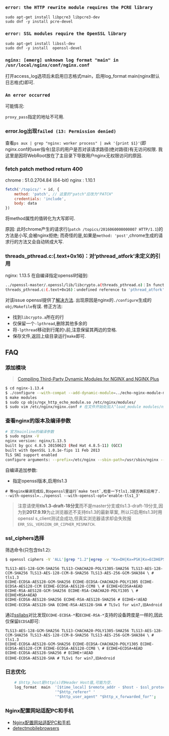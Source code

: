 ### `error: the HTTP rewrite module requires the PCRE library`

```
sudo apt-get install libpcre3 libpcre3-dev
sudo dnf -y install pcre-devel
```

### `error: SSL modules require the OpenSSL library`

```
sudo apt-get install libssl-dev
sudo dnf -y install  openssl-devel
```

### `nginx: [emerg] unknown log format "main" in /usr/local/nginx/conf/nginx.conf`

打开access_log选项后未启用日志格式main，启用log_format	main(nginx默认日志格式)即可.

### `An error occurred`

可能情况:

`proxy_pass`指定的地址不可用.

### error.log出现`failed (13: Permission denied)`

查看`ps aux | grep "nginx: worker process" | awk '{print $1}'`(即nginx.conf的user指令)显示的用户是否对该请求路径(绝对路径)有无访问权限.
我这里是因将WebRoot放在了主目录下导致用户nginx无权限访问的原因.

### fetch patch method return 400

chrome : 51.0.2704.84 (64-bit)
nginx : 1.10.1

```js
fetch('/topics/' + id, {
    method: 'patch', // 这里的"patch"应改为"PATCH"
    credentials: 'include',
    body: data
})
```

将method属性的值转化为大写即可.

原因: 此时chrome产生的请求行(`patch /topics/2016060000000007 HTTP/1.1`)的方法是小写,会被nginx拒绝;
而奇怪的是,如果是`method: 'post'`,chrome生成的请求行的方法又会自动转成大写.

### threads_pthread.c:(.text+0x16)：对‘pthread_atfork’未定义的引用
nginx: 1.13.5
在自编译指定openssl时碰到:
```sh
../openssl-master/.openssl/lib/libcrypto.a(threads_pthread.o)：In function ‘fork_once_func’：
threads_pthread.c:(.text+0x16)：undefined reference to 'pthread_atfork'
```

对该issue openssl提供了[解决方法](https://github.com/openssl/openssl/issues/3884#issuecomment-313857555).
出现原因是nginx的`./configure`生成的`obj/Makefile`有误.
修正方法:
- 找到`libcrypto.a`所在的行
- 仅保留一个`-lpthread`,删除其他多余的
- 将`-lpthread`移动到行尾的`\`前,注意保留其两边的空格.
- 保存文件,返回上级目录运行`make`即可.

## FAQ
### 添加模块
> [Compiling Third-Party Dynamic Modules for NGINX and NGINX Plus](https://www.nginx.com/blog/compiling-dynamic-modules-nginx-plus/)
```sh
$ cd nginx-1.13.4
$ ./configure --with-compat --add-dynamic-module=../echo-nginx-module-master
$ make modules
$ sudo cp objs/ngx_http_echo_module.so /etc/nginx/modules/
$ sudo vim /etc/nginx/nginx.conf # 在文件开始处加入"load_module modules/ngx_http_echo_module.so;"
```

### 查看nginx的版本及编译参数
```sh
# 官方mainline的编译参数
$ sudo nginx -V
nginx version: nginx/1.13.5
built by gcc 4.8.5 20150623 (Red Hat 4.8.5-11) (GCC) 
built with OpenSSL 1.0.1e-fips 11 Feb 2013
TLS SNI support enabled
configure arguments: --prefix=/etc/nginx --sbin-path=/usr/sbin/nginx --modules-path=/usr/lib64/nginx/modules --conf-path=/etc/nginx/nginx.conf --error-log-path=/var/log/nginx/error.log --http-log-path=/var/log/nginx/access.log --pid-path=/var/run/nginx.pid --lock-path=/var/run/nginx.lock --http-client-body-temp-path=/var/cache/nginx/client_temp --http-proxy-temp-path=/var/cache/nginx/proxy_temp --http-fastcgi-temp-path=/var/cache/nginx/fastcgi_temp --http-uwsgi-temp-path=/var/cache/nginx/uwsgi_temp --http-scgi-temp-path=/var/cache/nginx/scgi_temp --user=nginx --group=nginx --with-compat --with-file-aio --with-threads --with-http_addition_module --with-http_auth_request_module --with-http_dav_module --with-http_flv_module --with-http_gunzip_module --with-http_gzip_static_module --with-http_mp4_module --with-http_random_index_module --with-http_realip_module --with-http_secure_link_module --with-http_slice_module --with-http_ssl_module --with-http_stub_status_module --with-http_sub_module --with-http_v2_module --with-mail --with-mail_ssl_module --with-stream --with-stream_realip_module --with-stream_ssl_module --with-stream_ssl_preread_module --with-cc-opt='-O2 -g -pipe -Wall -Wp,-D_FORTIFY_SOURCE=2 -fexceptions -fstack-protector-strong --param=ssp-buffer-size=4 -grecord-gcc-switches -m64 -mtune=generic -fPIC' --with-ld-opt='-Wl,-z,relro -Wl,-z,now -pie'
```

自编译追加参数:
- 指定openssl版本,启用tls1.3
```
# 等nginx编译完成后,到openssl里运行`make test`,检查一下tls1.3是否确实启用了.
--with-openssl=../openssl --with-openssl-opt='enable-tls1_3'
```
> 注意请使用**tls1.3-draft-18分支**而不是master分支或tls1.3-draft-19分支,因为到**2017.9.19**为止浏览器还不支持tls1.3的最新草案,
> 所以只启用tls1.3时用openssl s_client测试会成功,但真实浏览器请求却会失败报`ERR_SSL_VERSION_OR_CIPHER_MISMATCH`.

### ssl_ciphers选择
筛选命令(只包含tls1.2):
```sh
$ openssl ciphers -V 'ALL'|grep "1.2"|egrep -v "Kx=DH|Kx=PSK|Kx=ECDHEPSK|RSAPSK|Camellia"|egrep -v "Enc=AESGCM\(256\)|Enc=AESCCM\(256\)|Enc=AESCCM8"|grep -v "Mac=SHA384"|egrep -v "Enc=AES\(256\)"|column  -t 
```
```
TLS13-AES-128-GCM-SHA256 TLS13-CHACHA20-POLY1305-SHA256 TLS13-AES-128-CCM-SHA256 TLS13-AES-128-CCM-8-SHA256 TLS13-AES-256-GCM-SHA384 \ # tls1.3
ECDHE-ECDSA-AES128-GCM-SHA256 ECDHE-ECDSA-CHACHA20-POLY1305 ECDHE-ECDSA-AES128-CCM ECDHE-ECDSA-AES128-CCM8 \ # ECDHE+ECDSA+AEAD
ECDHE-RSA-AES128-GCM-SHA256 ECDHE-RSA-CHACHA20-POLY1305 \ # ECDHE+RSA+AEAD
ECDHE-ECDSA-AES128-SHA256 ECDHE-RSA-AES128-SHA256 # ECDHE+!AEAD
ECDHE-ECDSA-AES128-SHA ECDHE-RSA-AES128-SHA # TLSv1 for win7,旧Android
```

通过[ssllabs](https://www.ssllabs.com/ssltest/analyze.html)对比发现`ECDHE-ECDSA-*`和`ECDHE-RSA-*`支持的设备跨度是一样的,因此仅保留`ECDSA`即可:
```
TLS13-AES-128-GCM-SHA256 TLS13-CHACHA20-POLY1305-SHA256 TLS13-AES-128-CCM-SHA256 TLS13-AES-128-CCM-8-SHA256 TLS13-AES-256-GCM-SHA384 \ # tls1.3
ECDHE-ECDSA-AES128-GCM-SHA256 ECDHE-ECDSA-CHACHA20-POLY1305 ECDHE-ECDSA-AES128-CCM ECDHE-ECDSA-AES128-CCM8 \ # ECDHE+ECDSA+AEAD
ECDHE-ECDSA-AES128-SHA256 # ECDHE+!AEAD
ECDHE-ECDSA-AES128-SHA # TLSv1 for win7,旧Android
```

### 日志优化
```sh
    # $http_host是http(s)的Header Host值,可能为空.
    log_format  main  '[$time_local] $remote_addr - $host - $ssl_protocol/$ssl_cipher $status $body_bytes_sent "$request" '
                      '"$http_referer" '
                      '"$http_user_agent" "$http_x_forwarded_for"';
```

### Nginx配置网站适配PC和手机
- [Nginx配置网站适配PC和手机](https://blog.csdn.net/xiao__gui/article/details/46680863)
- [detectmobilebrowsers](http://detectmobilebrowsers.com/)